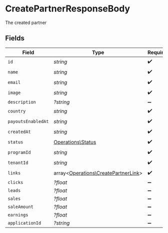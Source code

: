 # CreatePartnerResponseBody

The created partner


## Fields

| Field                                                                               | Type                                                                                | Required                                                                            | Description                                                                         |
| ----------------------------------------------------------------------------------- | ----------------------------------------------------------------------------------- | ----------------------------------------------------------------------------------- | ----------------------------------------------------------------------------------- |
| `id`                                                                                | *string*                                                                            | :heavy_check_mark:                                                                  | N/A                                                                                 |
| `name`                                                                              | *string*                                                                            | :heavy_check_mark:                                                                  | N/A                                                                                 |
| `email`                                                                             | *string*                                                                            | :heavy_check_mark:                                                                  | N/A                                                                                 |
| `image`                                                                             | *string*                                                                            | :heavy_check_mark:                                                                  | N/A                                                                                 |
| `description`                                                                       | *?string*                                                                           | :heavy_minus_sign:                                                                  | N/A                                                                                 |
| `country`                                                                           | *string*                                                                            | :heavy_check_mark:                                                                  | N/A                                                                                 |
| `payoutsEnabledAt`                                                                  | *string*                                                                            | :heavy_check_mark:                                                                  | N/A                                                                                 |
| `createdAt`                                                                         | *string*                                                                            | :heavy_check_mark:                                                                  | N/A                                                                                 |
| `status`                                                                            | [Operations\Status](../../Models/Operations/Status.md)                              | :heavy_check_mark:                                                                  | N/A                                                                                 |
| `programId`                                                                         | *string*                                                                            | :heavy_check_mark:                                                                  | N/A                                                                                 |
| `tenantId`                                                                          | *string*                                                                            | :heavy_check_mark:                                                                  | N/A                                                                                 |
| `links`                                                                             | array<[Operations\CreatePartnerLink](../../Models/Operations/CreatePartnerLink.md)> | :heavy_check_mark:                                                                  | N/A                                                                                 |
| `clicks`                                                                            | *?float*                                                                            | :heavy_minus_sign:                                                                  | N/A                                                                                 |
| `leads`                                                                             | *?float*                                                                            | :heavy_minus_sign:                                                                  | N/A                                                                                 |
| `sales`                                                                             | *?float*                                                                            | :heavy_minus_sign:                                                                  | N/A                                                                                 |
| `saleAmount`                                                                        | *?float*                                                                            | :heavy_minus_sign:                                                                  | N/A                                                                                 |
| `earnings`                                                                          | *?float*                                                                            | :heavy_minus_sign:                                                                  | N/A                                                                                 |
| `applicationId`                                                                     | *?string*                                                                           | :heavy_minus_sign:                                                                  | N/A                                                                                 |